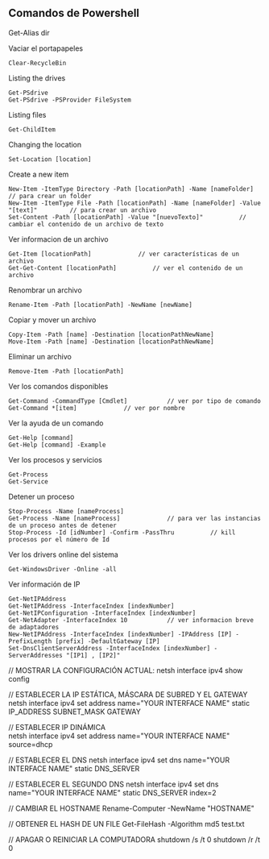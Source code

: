 ## Comandos de Powershell

Get-Alias dir

Vaciar el portapapeles

	Clear-RecycleBin

Listing the drives

	Get-PSdrive
	Get-PSdrive -PSProvider FileSystem

Listing files

	Get-ChildItem

Changing the location

	Set-Location [location]

Create a new item

	New-Item -ItemType Directory -Path [locationPath] -Name [nameFolder]			// para crear un folder
	New-Item -ItemType File -Path [locationPath] -Name [nameFolder] -Value "[text]"			// para crear un archivo
	Set-Content -Path [locationPath] -Value "[nuevoTexto]"			// cambiar el contenido de un archivo de texto

Ver informacion de un archivo

	Get-Item [locationPath] 			// ver características de un archivo
	Get-Get-Content [locationPath] 			// ver el contenido de un archivo

Renombrar un archivo

	Rename-Item -Path [locationPath] -NewName [newName]

Copiar y mover un archivo 

	Copy-Item -Path [name] -Destination [locationPathNewName]
	Move-Item -Path [name] -Destination [locationPathNewName]

Eliminar un archivo

	Remove-Item -Path [locationPath]

Ver los comandos disponibles

	Get-Command -CommandType [Cmdlet] 			// ver por tipo de comando
	Get-Command *[item] 			// ver por nombre

Ver la ayuda de un comando

	Get-Help [command]
	Get-Help [command] -Example

Ver los procesos y servicios

	Get-Process
	Get-Service

Detener un proceso

	Stop-Process -Name [nameProcess]
	Get-Process -Name [nameProcess] 			// para ver las instancias de un proceso antes de detener
	Stop-Process -Id [idNumber] -Confirm -PassThru 			// kill procesos por el número de Id

Ver los drivers online del sistema

	Get-WindowsDriver -Online -all

Ver información de IP

	Get-NetIPAddress
	Get-NetIPAddress -InterfaceIndex [indexNumber]
	Get-NetIPConfiguration -InterfaceIndex [indexNumber]
	Get-NetAdapter -InterfaceIndex 10			// ver informacion breve de adaptadores
	New-NetIPAddress -InterfaceIndex [indexNumber] -IPAddress [IP] -PrefixLength [prefix] -DefaultGateway [IP]
	Set-DnsClientServerAddress -InterfaceIndex [indexNumber] -ServerAddresses "[IP1] , [IP2]"

// MOSTRAR LA CONFIGURACIÓN ACTUAL:	netsh interface ipv4 show config

// ESTABLECER LA IP ESTÁTICA, MÁSCARA DE SUBRED Y EL GATEWAY
	netsh interface ipv4 set address name="YOUR INTERFACE NAME" static IP_ADDRESS SUBNET_MASK GATEWAY

// ESTABLECER IP DINÁMICA	
	netsh interface ipv4 set address name="YOUR INTERFACE NAME" source=dhcp

// ESTABLECER EL DNS
	netsh interface ipv4 set dns name="YOUR INTERFACE NAME" static DNS_SERVER

// ESTABLECER EL SEGUNDO DNS
	netsh interface ipv4 set dns name="YOUR INTERFACE NAME" static DNS_SERVER index=2

// CAMBIAR EL HOSTNAME
	Rename-Computer -NewName "HOSTNAME"

// OBTENER EL HASH DE UN FILE
	Get-FileHash -Algorithm md5 test.txt

// APAGAR O REINICIAR LA COMPUTADORA
	shutdown /s /t 0
	shutdown /r /t 0

